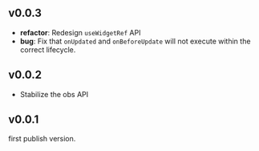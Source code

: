 ## v0.0.3

- **refactor**: Redesign `useWidgetRef` API
- **bug**: Fix that `onUpdated` and `onBeforeUpdate` will not execute within the correct lifecycle.

## v0.0.2

- Stabilize the obs API

## v0.0.1

first publish version.

